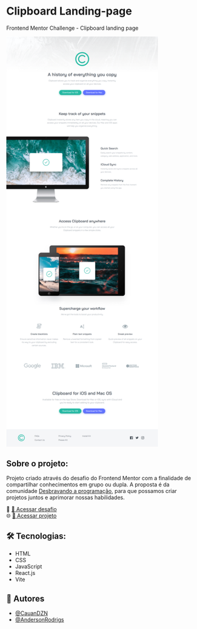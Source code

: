 # Clipboard Landing-page
Frontend Mentor Challenge - Clipboard landing page

<div>
  <img style="width: 400px;" src="./.github/preview.png" alt="">
</div>

## Sobre o projeto:
Projeto criado através do desafio do Frontend Mentor com a finalidade de compartilhar conhecimentos em grupo ou dupla. A proposta é da comunidade [Desbravando  a programação](https://discord.gg/jeYD43z7), para que possamos criar projetos juntos e aprimorar nossas habilidades.

🎯 [🔗 Acessar desafio](https://www.frontendmentor.io/challenges/clipboard-landing-page-5cc9bccd6c4c91111378ecb9)<br>
🌐 [🔗 Acessar projeto](https://clipboardlp-project.vercel.app/)

## 🛠 Tecnologias:
- HTML
- CSS
- JavaScript
- React.js
- Vite

## 👥 Autores
- [@CauanDZN](https://github.com/CauanDZN)
- [@AndersonRodrigs](https://github.com/AndersonRodrigs)
